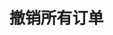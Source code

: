 ---
title: 撤销所有订单
position_number: 7
type: post
description: /future/trade/v1/order/cancel-all
remark: Content-Type = application/x-www-form-urlencoded && application/json
parameters:
  - name: symbol
    type: String
    mandatory: true
    default: N/A
    description: 交易对（传空字符串撤销所有交易对订单）
    ranges:
content_markdown: |-

                #### **限流规则**

                200/s/apikey
right_code_blocks:
  - code_block: |-
      {
        "error": {
          "code": "",
          "msg": ""
        },
        "msgInfo": "",
        "result": true,
        "returnCode": 0
      }
    title: Response
    language: json
---